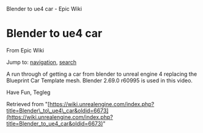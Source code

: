Blender to ue4 car - Epic Wiki             

Blender to ue4 car
==================

From Epic Wiki

Jump to: [navigation](#mw-navigation), [search](#p-search)

A run through of getting a car from blender to unreal engine 4 replacing the Blueprint Car Template mesh. Blender 2.69.0 r60995 is used in this video.

Have Fun, Tegleg

Retrieved from "[https://wiki.unrealengine.com/index.php?title=Blender\_to\_ue4\_car&oldid=6673](https://wiki.unrealengine.com/index.php?title=Blender_to_ue4_car&oldid=6673)"